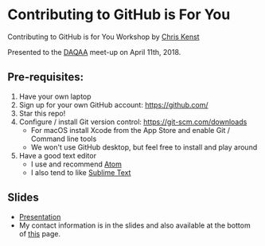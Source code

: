 # Contributing to GitHub is For You

Contributing to GitHub is for You Workshop
by [Chris Kenst](http://www.kenst.com/about)

Presented to the [DAQAA](https://www.daqaa.com/) meet-up on April 11th, 2018.

## Pre-requisites:

1. Have your own laptop
2. Sign up for your own GitHub account: https://github.com/
3. Star this repo!
4. Configure / install Git version control: https://git-scm.com/downloads
   - For macOS install Xcode from the App Store and enable Git / Command line tools
   - We won't use GitHub desktop, but feel free to install and play around
5. Have a good text editor
   - I use and recommend [Atom](https://atom.io/)
   - I also tend to like [Sublime Text](https://www.sublimetext.com/)


## Slides

- [Presentation](https://docs.google.com/presentation/d/19TeJeCsANL2O0nGZw-hiqy6mAZYq7eKw0UEIZhezKl4/edit?usp=sharing)
- My contact information is in the slides and also available at the bottom of [this](http://www.kenst.com/about) page.
